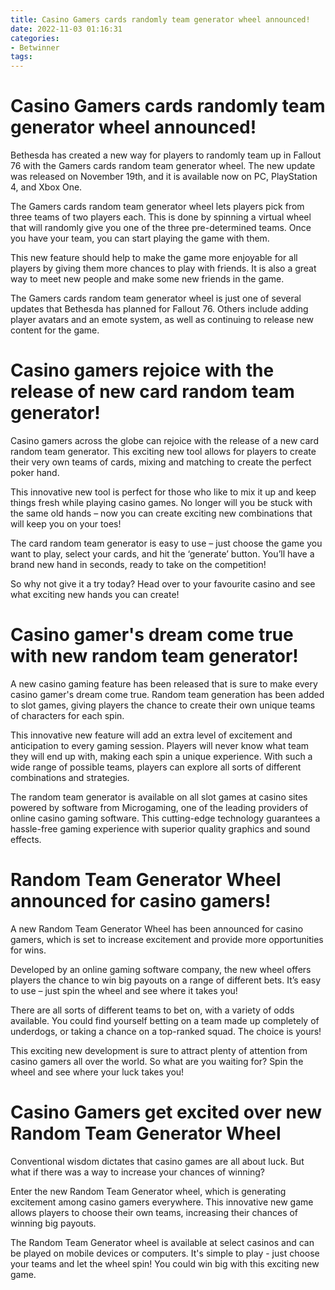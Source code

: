 ```yaml
---
title: Casino Gamers cards randomly team generator wheel announced!
date: 2022-11-03 01:16:31
categories:
- Betwinner
tags:
---
```



#  Casino Gamers cards randomly team generator wheel announced!

Bethesda has created a new way for players to randomly team up in Fallout 76 with the Gamers cards random team generator wheel. The new update was released on November 19th, and it is available now on PC, PlayStation 4, and Xbox One.

The Gamers cards random team generator wheel lets players pick from three teams of two players each. This is done by spinning a virtual wheel that will randomly give you one of the three pre-determined teams. Once you have your team, you can start playing the game with them.

This new feature should help to make the game more enjoyable for all players by giving them more chances to play with friends. It is also a great way to meet new people and make some new friends in the game.

The Gamers cards random team generator wheel is just one of several updates that Bethesda has planned for Fallout 76. Others include adding player avatars and an emote system, as well as continuing to release new content for the game.

#  Casino gamers rejoice with the release of new card random team generator!

Casino gamers across the globe can rejoice with the release of a new card random team generator. This exciting new tool allows for players to create their very own teams of cards, mixing and matching to create the perfect poker hand.

This innovative new tool is perfect for those who like to mix it up and keep things fresh while playing casino games. No longer will you be stuck with the same old hands – now you can create exciting new combinations that will keep you on your toes!

The card random team generator is easy to use – just choose the game you want to play, select your cards, and hit the ‘generate’ button. You’ll have a brand new hand in seconds, ready to take on the competition!

So why not give it a try today? Head over to your favourite casino and see what exciting new hands you can create!

#  Casino gamer's dream come true with new random team generator!

A new casino gaming feature has been released that is sure to make every casino gamer's dream come true. Random team generation has been added to slot games, giving players the chance to create their own unique teams of characters for each spin.

This innovative new feature will add an extra level of excitement and anticipation to every gaming session. Players will never know what team they will end up with, making each spin a unique experience. With such a wide range of possible teams, players can explore all sorts of different combinations and strategies.

The random team generator is available on all slot games at casino sites powered by software from Microgaming, one of the leading providers of online casino gaming software. This cutting-edge technology guarantees a hassle-free gaming experience with superior quality graphics and sound effects.

#  Random Team Generator Wheel announced for casino gamers!

A new Random Team Generator Wheel has been announced for casino gamers, which is set to increase excitement and provide more opportunities for wins.

 Developed by an online gaming software company, the new wheel offers players the chance to win big payouts on a range of different bets. It’s easy to use – just spin the wheel and see where it takes you!

There are all sorts of different teams to bet on, with a variety of odds available. You could find yourself betting on a team made up completely of underdogs, or taking a chance on a top-ranked squad. The choice is yours!

This exciting new development is sure to attract plenty of attention from casino gamers all over the world. So what are you waiting for? Spin the wheel and see where your luck takes you!

#  Casino Gamers get excited over new Random Team Generator Wheel

Conventional wisdom dictates that casino games are all about luck. But what if there was a way to increase your chances of winning?

Enter the new Random Team Generator wheel, which is generating excitement among casino gamers everywhere. This innovative new game allows players to choose their own teams, increasing their chances of winning big payouts.

The Random Team Generator wheel is available at select casinos and can be played on mobile devices or computers. It's simple to play - just choose your teams and let the wheel spin! You could win big with this exciting new game.